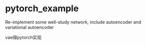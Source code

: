# pytorch_example
Re-implement some well-study network, include autoencoder and variational autoencoder

vae得pytorch实现
